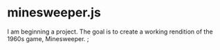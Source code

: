 # minesweeper.js
I am beginning a project. The goal is to create a working rendition of the 1960s game, Minesweeper. ;
